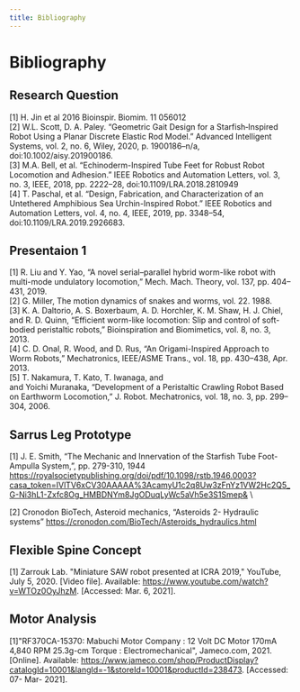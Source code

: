 ```yaml
---
title: Bibliography
---
```


# Bibliography

## Research Question
[1] H. Jin et al 2016 Bioinspir. Biomim. 11 056012\
[2] W.L. Scott, D. A. Paley. “Geometric Gait Design for a Starfish‐Inspired Robot Using a Planar Discrete Elastic Rod Model.” Advanced Intelligent Systems, vol. 2, no. 6, Wiley, 2020, p. 1900186–n/a, doi:10.1002/aisy.201900186.
\
[3] M.A. Bell, et al. “Echinoderm-Inspired Tube Feet for Robust Robot Locomotion and Adhesion.” IEEE Robotics and Automation Letters, vol. 3, no. 3, IEEE, 2018, pp. 2222–28, doi:10.1109/LRA.2018.2810949
\
[4] T. Paschal, et al. “Design, Fabrication, and Characterization of an Untethered Amphibious Sea Urchin-Inspired Robot.” IEEE Robotics and Automation Letters, vol. 4, no. 4, IEEE, 2019, pp. 3348–54, doi:10.1109/LRA.2019.2926683.


## Presentaion 1
[1] R. Liu and Y. Yao, “A novel serial–parallel hybrid worm-like robot with multi-mode undulatory locomotion,” Mech. Mach. Theory, vol. 137, pp. 404–431, 2019.\
[2] G. Miller, The motion dynamics of snakes and worms, vol. 22. 1988.\
[3] K. A. Daltorio, A. S. Boxerbaum, A. D. Horchler, K. M. Shaw, H. J. Chiel, and R. D. Quinn, “Efficient worm-like locomotion: Slip and control of soft-bodied peristaltic robots,” Bioinspiration and Biomimetics, vol. 8, no. 3, 2013.\
[4] C. D. Onal, R. Wood, and D. Rus, “An Origami-Inspired Approach to Worm Robots,” Mechatronics, IEEE/ASME Trans., vol. 18, pp. 430–438, Apr. 2013.\
[5] T. Nakamura, T. Kato, T. Iwanaga, and <br>and Yoichi Muranaka, “Development of a Peristaltic Crawling Robot Based on Earthworm Locomotion,” J. Robot. Mechatronics, vol. 18, no. 3, pp. 299–304, 2006.

## Sarrus Leg Prototype
[1] J. E. Smith, “The Mechanic and Innervation of the Starfish Tube Foot-Ampulla System,”, pp. 279-310, 1944
https://royalsocietypublishing.org/doi/pdf/10.1098/rstb.1946.0003?casa_token=IVlTV6xCV30AAAAA%3AcamyU1c2q8Uw3zFnYz1VW2Hc2Q5_G-Ni3hL1-Zxfc8Og_HMBDNYm8JgODuqLyWc5aVh5e3S1Smep& \

[2] Cronodon BioTech, Asteroid mechanics, “Asteroids 2- Hydraulic systems”
https://cronodon.com/BioTech/Asteroids_hydraulics.html

## Flexible Spine Concept
[1] Zarrouk Lab. "Miniature SAW robot presented at ICRA 2019," YouTube, July 5, 2020. [Video file]. Available: https://www.youtube.com/watch?v=WTOz0OyJhzM. [Accessed: Mar. 6, 2021].

## Motor Analysis
[1]"RF370CA-15370: Mabuchi Motor Company : 12 Volt DC Motor 170mA 4,840 RPM 25.3g-cm Torque : Electromechanical", Jameco.com, 2021. [Online]. Available: https://www.jameco.com/shop/ProductDisplay?catalogId=10001&langId=-1&storeId=10001&productId=238473. [Accessed: 07- Mar- 2021].
